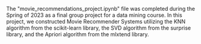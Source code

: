 The "movie_recommendations_project.ipynb" file was completed during the Spring of 2023 as a final group project for a data mining course. In this project, we constructed Movie Recommender Systems utilizing the KNN algorithm from the scikit-learn library, the SVD algorithm from the surprise library, and the Apriori algorithm from the mlxtend library.
